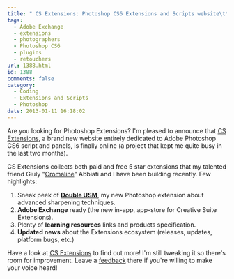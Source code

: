 ```yaml
---
title: " CS Extensions: Photoshop CS6 Extensions and Scripts website\t\t"
tags:
  - Adobe Exchange
  - extensions
  - photographers
  - Photoshop CS6
  - plugins
  - retouchers
url: 1388.html
id: 1388
comments: false
category:
  - Coding
  - Extensions and Scripts
  - Photoshop
date: 2013-01-11 16:18:02
---
```


Are you looking for Photoshop Extensions? I'm pleased to announce that [CS Extensions](http://www.cs-extensions.com "CS Extensions - Photoshop extensions for Creatives and Retouchers"), a brand new website entirely dedicated to Adobe Photoshop CS6 script and panels, is finally online (a project that kept me quite busy in the last two months).

CS Extensions collects both paid and free 5 star extensions that my talented friend Giuly "[Cromaline](http://www.cromaline.net "Cromaline")" Abbiati and I have been building recently. Few highlights:

1.  Sneak peek of [**Double USM**](http://www.cs-extensions.com/double-usm-unsharp-mask/ "Double USM extension for Photoshop CS6"), my new Photoshop extension about advanced sharpening techniques.
2.  **Adobe Exchange** ready (the new in-app, app-store for Creative Suite Extensions).
3.  Plenty of **learning resources** links and products specification.
4.  **Updated news** about the Extensions ecosystem (releases, updates, platform bugs, etc.)

Have a look at [CS Extensions](http://www.cs-extensions.com "CS Extensions - Photoshop extensions for Creatives and Retouchers") to find out more! I'm still tweaking it so there's room for improvement. Leave a [feedback](http://www.cs-extensions.com/support/#general "CS Extensions feedback") there if you're willing to make your voice heard!